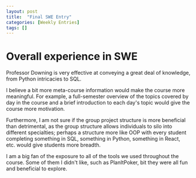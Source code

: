 ```yaml
---
layout: post
title:  "Final SWE Entry"
categories: [Weekly Entries]
tags: []
---
```


# Overall experience in SWE

Professor Downing is very effective at conveying a great deal of knowledge, from Python intricacies to SQL.

I believe a bit more meta-course information would make the course more meaningful. For example, a full-semester overview of the topics covered by day in the course and a brief introduction to each day's topic would give the course more motivation.

Furthermore, I am not sure if the group project structure is more beneficial than detrimental, as the group structure allows individuals to silo into different specialties; perhaps a structure more like OOP with every student completing something in SQL, something in Python, something in React, etc. would give students more breadth.

I am a big fan of the exposure to all of the tools we used throughout the course. Some of them I didn't like, such as PlanItPoker, bit they were all fun and beneficial to explore.